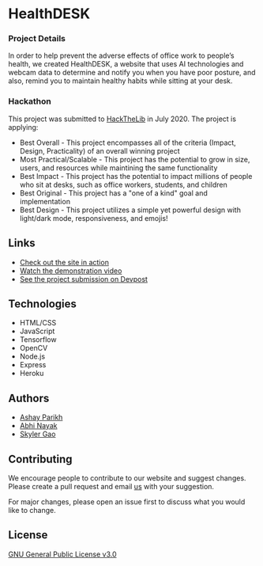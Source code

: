 # HealthDESK

### Project Details

In order to help prevent the adverse effects of office work to people’s health, we created HealthDESK, a website that uses AI technologies and webcam data to determine and notify you when you have poor posture, and also, remind you to maintain healthy habits while sitting at your desk.


### Hackathon

This project was submitted to [HackTheLib](http://www.hackthelib.com/) in July 2020. 
The project is applying:
* Best Overall - This project encompasses all of the criteria (Impact, Design, Practicality) of an overall winning project
* Most Practical/Scalable - This project has the potential to grow in size, users, and resources while maintining the same functionality
* Best Impact - This project has the potential to impact millions of people who sit at desks, such as office workers, students, and children
* Best Original - This project has a "one of a kind" goal and implementation 
* Best Design - This project utilizes a simple yet powerful design with light/dark mode, responsiveness, and emojis!

## Links

* [Check out the site in action](https://blooming-chamber-19753.herokuapp.com/)
* [Watch the demonstration video]()
* [See the project submission on Devpost]()

## Technologies

* HTML/CSS
* JavaScript
* Tensorflow
* OpenCV
* Node.js
* Express
* Heroku

## Authors

* [Ashay Parikh](https://www.linkedin.com/in/ashay-parikh-a0621619a/)
* [Abhi Nayak](https://www.linkedin.com/in/abhi-nayak-7a9a531ab/)
* [Skyler Gao](https://www.linkedin.com/in/skyler-gao-9683b01b2/)


## Contributing
We encourage people to contribute to our website and suggest changes. Please create a pull request and email [us](mailto:ashayp22@gmail.com) with your suggestion. 

For major changes, please open an issue first to discuss what you would like to change.

## License
[GNU General Public License v3.0]()


